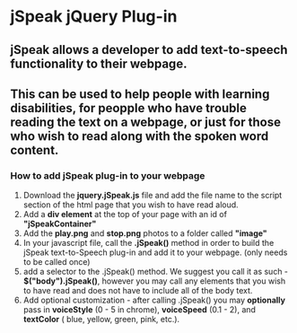 # jSpeak jQuery Plug-in

## jSpeak allows a developer to add text-to-speech functionality to their webpage. 
## This can be used to help people with learning disabilities, for peopple who have trouble reading the text on a webpage, or just for those who wish to read along with the spoken word content. 

### How to add jSpeak plug-in to your webpage

1. Download the __jquery.jSpeak.js__ file and add the file name to the script section of the html page that you wish to have read aloud.
 2. Add a __div element__ at the top of your page with an id of __"jSpeakContainer"__
  3. Add the __play.png__ and __stop.png__ photos to a folder called __"image"__
  4. In your javascript file, call the __.jSpeak()__ method in order to build the jSpeak text-to-Speech plug-in and add it to your webpage. (only needs to be called once)
 5. add a selector to the .jSpeak() method. We suggest you call it as such - __$("body").jSpeak()__, however you may call any elements that you wish to have read and does not have to include all of the body text.
 6. Add optional customization - after calling .jSpeak() you may __optionally__ pass in __voiceStyle__ (0 - 5 in chrome), __voiceSpeed__ (0.1 - 2), and __textColor__ ( blue, yellow, green, pink, etc.).

